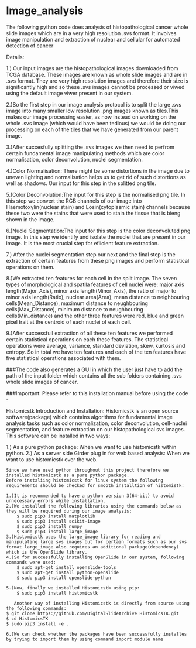 # Image_analysis
The following python code does analysis of histopathological cancer whole slide images which are in a very high resolution .svs format. It involves image manipulation and extraction of nuclear and cellular for automated detection of cancer 

Details:

1.) Our input images are the histopathological images downloaded from TCGA database. These images are known as whole slide images and are in .svs format. They are very high resolution images  and therefore their size is significantly high and so these .svs images cannot be processed or viwed using the default image viwer present in our system.

2.)So the first step in our image analysis protocol is to split the large .svs image into many smaller low  resolution .png images known as tiles.This makes our image processing easier, as now instead on working on the whole .svs image (which would have been tedious) we would be doing our processing on each of the tiles that we have generated from our parent image.

3.)After succesfully splitting the .svs images we then need to perfrom certain fundamental image manipulating methods which are color normalisation, color deconvolution, nuclei segmentation.

4.)Color Normalisation: There might be some distortions in the image due to uneven lighting and normalisation helps us to get rid of such distortions as well as shadows. Our input for this step in the splitted png tile.

5.)Color Deconvolution:The input for this step is the normalised png tile. In this step we convert the RGB channels  of our image into Haemotoxylin(nuclear stain) and Eosin(cytoplasmic stain) channels because these two were the stains that were used to stain the tissue that is bieng shown in the image.

6.)Nuclei Segmentation:The input for this step is the color deconvoluted png image. In this step we identify and isolate  the nuclei that are present in our image. It is the most crucial step for efiicient feature extraction.

7.) After the nuclei segmentation step our next and the final step is the extraction of certain features from these png images and perform statistical operations on them.

8.)We extracted ten features for each cell in the split image. The seven types of morphological and spatila features of cell  nuclei were: major axis length(Major_Axis), minor axis length(Minor_Axis), the ratio of major to minor axis length(Ratio), nuclear area(Area), mean distance to neighbouring cells(Mean_Distance), maximum distance to neughbouring cells(Max_Distance), minimum distance to neughbouring cells(Min_distance) and the other three features were red, blue and green pixel trait at the centroid of each nuclei of each cell.

9.)After successfull extraction of all these ten features we performed certain statistical operations on each these features. The statistical operations were average, variance, standard deviation, skew, kurtosis and entropy. So in total we have ten features and each of the ten features have five statistical operations associated with them.

###The code also generates a GUI in which the user just have to add the path of the input folder which contains all the sub folders containing .svs whole slide images of cancer.

###Important:
Please refer to this installation manual before using the code -

Histomicstk Introduction and Installation:
	Histomicstk is an open source software(package) which contains algorithms for fundamental image analysis tasks such as color normalization, color deconvolution, cell-nuclei segmentation, and feature extraction on our histopathological svs images. This software can be installed in two ways:

1.) As a pure python package: When we want to use histomicstk within python.
2.) As a server side Girder plug in for web based analysis: When we want to use histomicstk over the web.

	Since we have used python throughout this project therefore we installed histomicstk as a pure python package.
	Before instaliing histomicstk for linux system the following requirements should be checked for smooth installtion of histomistk:
	
	1.)It is recommended to have a python version 3(64-bit) to avoid unnecessary errors while installation.
	2.)We installed the following libraries using the commands below as they will be required during our image analysis:
		$ sudo pip3 install matplotlib
		$ sudo pip3 install scikit-image
		$ sudo pip3 install numpy
		$ sudo pip3 install large_image
	3.)Histomicstk uses the large_image library for reading and manipulating large svs images but for certain formats such as our svs format large_image also requires an additional package(dependency) which is the OpenSlide library. 
	4.)So for successfully installing OpenSlide in our system, following commands were used:
		$ sudo apt-get install openslide-tools
		$ sudo apt-get install python-openslide
		$ sudo pip3 install openslide-python
		
	5.)Now, finally we installed Histomicstk using pip:
		$ sudo pip3 install histomicstk
	
	   Another way of installing Histomicstk is directly from source using the following commands:
	$ git clone https://github.com/DigitalSlideArchive HistomicsTK.git
	$ cd HistomicsTK
	$ sudo pip3 install -e .

	6.)We can check whether the packages have been successfully installes by trying to import them by using command import module name
